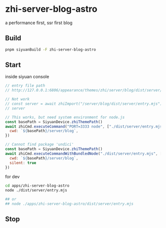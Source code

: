 # zhi-server-blog-astro

a performance first, ssr first blog

## Build

```bash
pnpm siyuanBuild -F zhi-server-blog-astro
````

## Start

inside siyuan console

```js
// entry file path
// http://127.0.0.1:6806/appearance/themes/zhi/server/blog/dist/server/entry.mjs

// Not work
// const server = await zhiImport("/server/blog/dist/server/entry.mjs")
// server

// This works, but need system environment for node.js
const basePath = SiyuanDevice.zhiThemePath()
await zhiCmd.executeCommand("PORT=3333 node", ["./dist/server/entry.mjs"], {
  cwd: `${basePath}/server/blog`,
})

// Cannot find package 'undici'
const basePath = SiyuanDevice.zhiThemePath()
await zhiCmd.executeCommandWithBundledNode("./dist/server/entry.mjs", [], {
  cwd: `${basePath}/server/blog`,
  silent: true
})
```

for dev

```bash
cd apps/zhi-server-blog-astro
node ./dist/server/entry.mjs

## or
## node ./apps/zhi-server-blog-astro/dist/server/entry.mjs
```

## Stop

```js

```